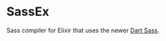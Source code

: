 # SassEx

Sass compiler for Elixir that uses the newer [Dart Sass](https://sass-lang.com/dart-sass).
